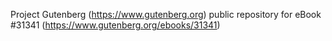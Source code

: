 Project Gutenberg (https://www.gutenberg.org) public repository for eBook #31341 (https://www.gutenberg.org/ebooks/31341)
